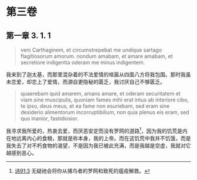 # 第三卷
## 第一章 3. 1. 1

> veni Carthaginem, et circumstrepebat me undique sartago flagitiosorum amorum. nondum amabam, et amare amabam, et secretiore indigentia oderam me minus indigentem.

我来到了迦太基，而那里混杂着的不法爱情的喧嚣从四面八方将我包围。那时我虽未恋爱，却恋上了爱情，而源自更隐秘的匮乏，我讨厌自己不够匮乏。

> quaerebam quid amarem, amans amare, et oderam securitatem et viam sine muscipulis, quoniam fames mihi erat intus ab interiore cibo, te ipso, deus meus, et ea fame non esuriebam, sed eram sine desiderio alimentorum incorruptibilium, non quia plenus eis eram, sed quo inanior, fastidiosior.

我寻求我所爱的，热衷去爱，而厌恶安定而没有罗网的道路[^1]，因为我的饥荒是内在地远离内心的食粮，那就是祢本身，我的上帝。而在这饥荒中我并不饥饿，而是我失去了对不朽食物的渴望，不是因为我已被此充满，而是我越是空虚，我就对它越感到恶心。

[^1]: [诗91:3](https://biblehub.com/psalms/91-3.htm) 无疑祂会将你从捕鸟者的罗网和致死的瘟疫解救。

